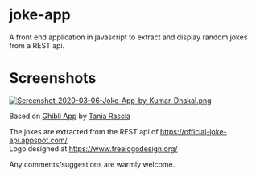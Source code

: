 # joke-app
A front end application in javascript to extract and display random jokes from a REST api.
# Screenshots
[![Screenshot-2020-03-06-Joke-App-by-Kumar-Dhakal.png](https://i.postimg.cc/3JwHGwrP/Screenshot-2020-03-06-Joke-App-by-Kumar-Dhakal.png)](https://postimg.cc/Z0Xgt4dc)
 
 Based on <a href="https://taniarascia.github.io/sandbox/ghibli/" target=_blank>Ghibli App</a> by 
    <a href="https://www.taniarascia.com/" target=_blank>Tania Rascia</a>
    <p>The jokes are extracted from the REST api of <a href="https://official-joke-api.appspot.com/" target=_blank>
    https://official-joke-api.appspot.com/</a>
    <br/>
    Logo designed at <a href="https://www.freelogodesign.org/" target=_blank>https://www.freelogodesign.org/</a>
  
  Any comments/suggestions are warmly welcome.
